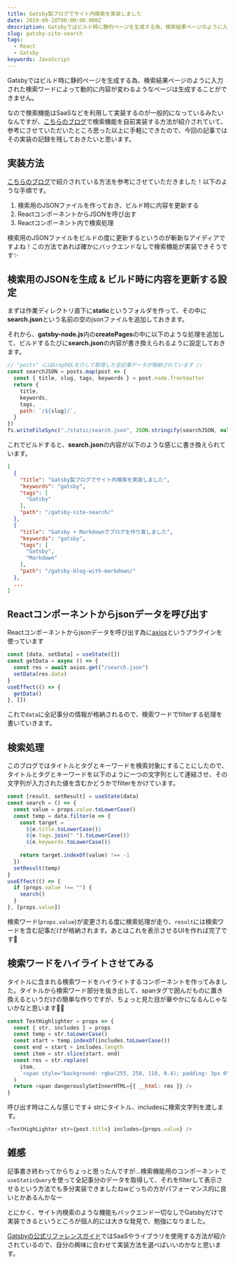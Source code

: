```yaml
---
title: Gatsby製ブログでサイト内検索を実装しました
date: 2019-09-28T00:00:00.000Z
description: Gatsbyではビルド時に静的ページを生成する為、検索結果ページのように入力された検索ワードによって動的に内容が変わるようなページは生成することができません。なので検索機能はSaaSなどを利用して実装するのが一般的になっているみたいなんですが、こちらのブログで検索機能を自前実装する方法が紹介されていて、参考にさせていただいたところ思った以上に手軽にできたので、今回の記事ではその実装の記録を残しておきたいと思います。
slug: gatsby-site-search
tags: 
  - React
  - Gatsby
keywords: JavaScript
---
```


Gatsbyではビルド時に静的ページを生成する為、検索結果ページのように入力された検索ワードによって動的に内容が変わるようなページは生成することができません。

なので検索機能はSaaSなどを利用して実装するのが一般的になっているみたいなんですが、[こちらのブログ](https://mottox2.com/posts/268)で検索機能を自前実装する方法が紹介されていて、参考にさせていただいたところ思った以上に手軽にできたので、今回の記事ではその実装の記録を残しておきたいと思います。

## 実装方法

[こちらのブログ](https://mottox2.com/posts/268)で紹介されている方法を参考にさせていただきました！以下のような手順です。

1. 検索用のJSONファイルを作っておき、ビルド時に内容を更新する
2. ReactコンポーネントからJSONを呼び出す
3. Reactコンポーネント内で検索処理

検索用のJSONファイルをビルドの度に更新するというのが斬新なアイディアですよね！この方法であれば確かにバックエンドなしで検索機能が実装できそうです✨

## 検索用のJSONを生成 & ビルド時に内容を更新する設定

まずは作業ディレクトリ直下に**static**というフォルダを作って、その中に**search.json**という名前の空のjsonファイルを追加しておきます。

それから、**gatsby-node.js**内の**createPages**の中に以下のような処理を追加して、ビルドするたびに**search.json**の内容が書き換えられるように設定しておきます。

```javascript
// "posts" にはGraphQLを介して取得した全記事データが格納されています //
const searchJSON = posts.map(post => {
  const { title, slug, tags, keywords } = post.node.frontmatter
  return {
    title,
    keywords,
    tags,
    path: `/${slug}/`,
  }
})
fs.writeFileSync("./static/search.json", JSON.stringify(searchJSON, null, 2))
```

これでビルドすると、**search.json**の内容が以下のような感じに書き換えられています。

```json
[
  {
    "title": "Gatsby製ブログでサイト内検索を実装しました",
    "keywords": "gatsby",
    "tags": [
      "Gatsby"
    ],
    "path": "/gatsby-site-search/"
  },
  {
    "title": "Gatsby + Markdownでブログを作り直しました",
    "keywords": "gatsby",
    "tags": [
      "Gatsby",
      "Markdown"
    ],
    "path": "/gatsby-blog-with-markdown/"
  },
  ...
]
```

## Reactコンポーネントからjsonデータを呼び出す

Reactコンポーネントからjsonデータを呼び出す為に[axios](https://github.com/axios/axios)というプラグインを使っています

```javascript
const [data, setData] = useState([])
const getData = async () => {
  const res = await axios.get("/search.json")
  setData(res.data)
}
useEffect(() => {
  getData()
}, [])
```
これで`data`に全記事分の情報が格納されるので、検索ワードでfilterする処理を書いていきます。

## 検索処理

このブログではタイトルとタグとキーワードを検索対象にすることにしたので、タイトルとタグとキーワードを以下のように一つの文字列として連結させ、その文字列が入力された値を含むかどうかでfilterをかけています。

```javascript
const [result, setResult] = useState(data)
const search = () => {
  const value = props.value.toLowerCase()
  const temp = data.filter(e => {
    const target = `
      ${e.title.toLowerCase()}
      ${e.tags.join(" ").toLowerCase()}
      ${e.keywords.toLowerCase()}
     `
    return target.indexOf(value) !== -1
  })
  setResult(temp)
}
useEffect(() => {
  if (props.value !== "") {
    search()
  }
}, [props.value])
```

検索ワード(`props.value`)が変更される度に検索処理が走り、`result`には検索ワードを含む記事だけが格納されます。あとはこれを表示させるUIを作れば完了です🙆‍

## 検索ワードをハイライトさせてみる

タイトルに含まれる検索ワードをハイライトするコンポーネントを作ってみました。タイトルから検索ワード部分を抜き出して、spanタグで囲んだものに置き換えるというだけの簡単な作りですが、ちょっと見た目が華やかになるんじゃないかなと思います💅✨

```javascript
const TextHighlighter = props => {
  const { str, includes } = props
  const temp = str.toLowerCase()
  const start = temp.indexOf(includes.toLowerCase())
  const end = start + includes.length
  const item = str.slice(start, end)
  const res = str.replace(
    item,
    `<span style="background: rgba(255, 250, 118, 0.4); padding: 3px 0">${item}</span>`
  )
  return <span dangerouslySetInnerHTML={{ __html: res }} />
}
```

呼び出す時はこんな感じです↓
strにタイトル、includesに検索文字列を渡します。

```javascript
<TextHighLighter str={post.title} includes={props.value} />
```

## 雑感

記事書き終わってからちょっと思ったんですが...検索機能用のコンポーネントで`useStaticQuery`を使って全記事分のデータを取得して、それをfilterして表示させるという方法でも多分実装できましたねwどっちの方がパフォーマンス的に良いとかあるんかなー

とにかく、サイト内検索のような機能もバックエンド一切なしでGatsbyだけで実装できるというところが個人的には大きな発見で、勉強になりました。

[Gatsbyの公式リファレンスガイド](https://www.gatsbyjs.org/docs/adding-search/)ではSaaSやライブラリを使用する方法が紹介されているので、自分の興味に合わせて実装方法を選べばいいのかなと思います。